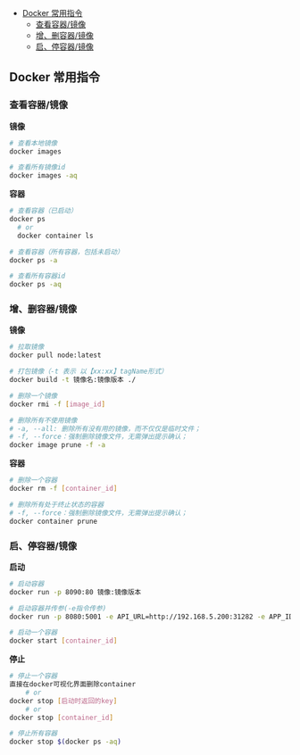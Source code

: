 <!--
 * @Date: 2022-01-06 15:57:52
 * @LastEditors: wenfujie
 * @LastEditTime: 2022-04-03 15:25:57
 * @FilePath: /document-library/articles/工具/Docker使用说明.md
-->

- [Docker 常用指令](#docker-常用指令)
  - [查看容器/镜像](#查看容器镜像)
  - [增、删容器/镜像](#增删容器镜像)
  - [启、停容器/镜像](#启停容器镜像)




## Docker 常用指令

### 查看容器/镜像

**镜像**

```bash
# 查看本地镜像
docker images

# 查看所有镜像id
docker images -aq
```

**容器**

```bash
# 查看容器（已启动）
docker ps 
  # or
  docker container ls

# 查看容器（所有容器，包括未启动）
docker ps -a

# 查看所有容器id
docker ps -aq

```

 

### 增、删容器/镜像

**镜像**

```bash
# 拉取镜像
docker pull node:latest

# 打包镜像（-t 表示 以【xx:xx】tagName形式）
docker build -t 镜像名:镜像版本 ./

# 删除一个镜像
docker rmi -f [image_id]

# 删除所有不使用镜像
# -a, --all: 删除所有没有用的镜像，而不仅仅是临时文件；
# -f, --force：强制删除镜像文件，无需弹出提示确认；
docker image prune -f -a
```

**容器**

```bash
# 删除一个容器
docker rm -f [container_id]

# 删除所有处于终止状态的容器
# -f, --force：强制删除镜像文件，无需弹出提示确认；
docker container prune
```

### 启、停容器/镜像

**启动**

```bash
# 启动容器
docker run -p 8090:80 镜像:镜像版本  

# 启动容器并传参(-e指令传参)
docker run -p 8080:5001 -e API_URL=http://192.168.5.200:31282 -e APP_ID=123 test:1.0.0

# 启动一个容器
docker start [container_id]
```

**停止**

```bash
# 停止一个容器
直接在docker可视化界面删除container
	# or
docker stop [启动时返回的key]
	# or 
docker stop [container_id]

# 停止所有容器
docker stop $(docker ps -aq)
```

